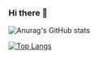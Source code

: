 ### Hi there 👋

![Anurag's GitHub stats](https://github-readme-stats.vercel.app/api?username=oxygen-TW&show_icons=true&theme=radical)

[![Top Langs](https://github-readme-stats.vercel.app/api/top-langs/?username=oxygen-TW&layout=compact)](https://github.com/anuraghazra/github-readme-stats)

<!--
**oxygen-TW/oxygen-TW** is a ✨ _special_ ✨ repository because its `README.md` (this file) appears on your GitHub profile.

Here are some ideas to get you started:

- 🔭 I’m currently working on ...
- 🌱 I’m currently learning ...
- 👯 I’m looking to collaborate on ...
- 🤔 I’m looking for help with ...
- 💬 Ask me about ...
- 📫 How to reach me: ...
- 😄 Pronouns: ...
- ⚡ Fun fact: ...
-->
